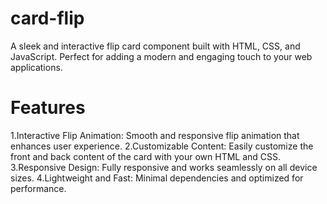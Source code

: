 # card-flip
  A sleek and interactive flip card component built with HTML, CSS, and JavaScript. Perfect for adding a modern and engaging touch to your web applications.

# Features
 1.Interactive Flip Animation: Smooth and responsive flip animation that enhances user experience.
 2.Customizable Content: Easily customize the front and back content of the card with your own HTML and CSS.
 3.Responsive Design: Fully responsive and works seamlessly on all device sizes.
 4.Lightweight and Fast: Minimal dependencies and optimized for performance.